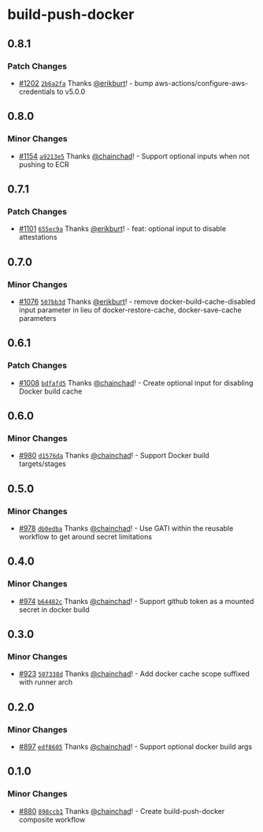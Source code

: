 # build-push-docker

## 0.8.1

### Patch Changes

- [#1202](https://github.com/smartcontractkit/.github/pull/1202)
  [`2b6a2fa`](https://github.com/smartcontractkit/.github/commit/2b6a2fa519ea0a54ec96ecf90f18f8c69366dcda)
  Thanks [@erikburt](https://github.com/erikburt)! - bump
  aws-actions/configure-aws-credentials to v5.0.0

## 0.8.0

### Minor Changes

- [#1154](https://github.com/smartcontractkit/.github/pull/1154)
  [`a9213e5`](https://github.com/smartcontractkit/.github/commit/a9213e52c37357810fd6e3612a31d98733c22785)
  Thanks [@chainchad](https://github.com/chainchad)! - Support optional inputs
  when not pushing to ECR

## 0.7.1

### Patch Changes

- [#1101](https://github.com/smartcontractkit/.github/pull/1101)
  [`655ec9a`](https://github.com/smartcontractkit/.github/commit/655ec9a0c2199787efbe964a9a10d960fcebbaf6)
  Thanks [@erikburt](https://github.com/erikburt)! - feat: optional input to
  disable attestations

## 0.7.0

### Minor Changes

- [#1076](https://github.com/smartcontractkit/.github/pull/1076)
  [`507bb3d`](https://github.com/smartcontractkit/.github/commit/507bb3de1440721a364bc734b6f2b45fcdaf8ec5)
  Thanks [@erikburt](https://github.com/erikburt)! - remove
  docker-build-cache-disabled input parameter in lieu of docker-restore-cache,
  docker-save-cache parameters

## 0.6.1

### Patch Changes

- [#1008](https://github.com/smartcontractkit/.github/pull/1008)
  [`bdfafd5`](https://github.com/smartcontractkit/.github/commit/bdfafd5a849ee9c9f9462827c32e088d835968a4)
  Thanks [@chainchad](https://github.com/chainchad)! - Create optional input for
  disabling Docker build cache

## 0.6.0

### Minor Changes

- [#980](https://github.com/smartcontractkit/.github/pull/980)
  [`d1576da`](https://github.com/smartcontractkit/.github/commit/d1576da555b2385d25ed001fa3f0282dc565df78)
  Thanks [@chainchad](https://github.com/chainchad)! - Support Docker build
  targets/stages

## 0.5.0

### Minor Changes

- [#978](https://github.com/smartcontractkit/.github/pull/978)
  [`db0edba`](https://github.com/smartcontractkit/.github/commit/db0edbaab3c45804aab7b591ea432784183e708c)
  Thanks [@chainchad](https://github.com/chainchad)! - Use GATI within the
  reusable workflow to get around secret limitations

## 0.4.0

### Minor Changes

- [#974](https://github.com/smartcontractkit/.github/pull/974)
  [`b64482c`](https://github.com/smartcontractkit/.github/commit/b64482cb7b6025d7c73408eb057255a5545ff7f0)
  Thanks [@chainchad](https://github.com/chainchad)! - Support github token as a
  mounted secret in docker build

## 0.3.0

### Minor Changes

- [#923](https://github.com/smartcontractkit/.github/pull/923)
  [`507338d`](https://github.com/smartcontractkit/.github/commit/507338d9adf7e04112b14ebc9ccf3403344bbc63)
  Thanks [@chainchad](https://github.com/chainchad)! - Add docker cache scope
  suffixed with runner arch

## 0.2.0

### Minor Changes

- [#897](https://github.com/smartcontractkit/.github/pull/897)
  [`edf8605`](https://github.com/smartcontractkit/.github/commit/edf8605aad9f95781bf10605a96c17710a81b5c9)
  Thanks [@chainchad](https://github.com/chainchad)! - Support optional docker
  build args

## 0.1.0

### Minor Changes

- [#880](https://github.com/smartcontractkit/.github/pull/880)
  [`898ccb1`](https://github.com/smartcontractkit/.github/commit/898ccb10ecd5a70cd2140dd72d3f08098edca5aa)
  Thanks [@chainchad](https://github.com/chainchad)! - Create build-push-docker
  composite workflow
